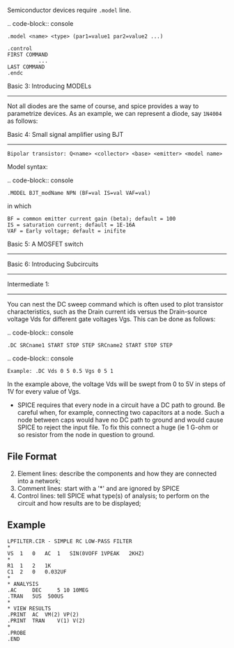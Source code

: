 

Semiconductor devices require `.model` line.

.. code-block:: console

    .model <name> <type> (par1=value1 par2=value2 ...)

    .control
    FIRST COMMAND
              ...
    LAST COMMAND
    .endc

Basic 3: Introducing MODELs
***************************

Not all diodes are the same of course, and spice provides a way to parametrize devices. As an example, we can represent a diode, say `1N4004` as follows:

Basic 4: Small signal amplifier using BJT
*****************************************

    Bipolar transistor: Q<name> <collector> <base> <emitter> <model name>
    
Model syntax:

.. code-block:: console

    .MODEL BJT_modName NPN (BF=val IS=val VAF=val)

in which 

    BF = common emitter current gain (beta); default = 100
    IS = saturation current; default = 1E-16A
    VAF = Early voltage; default = inifite

Basic 5: A MOSFET switch
************************

Basic 6: Introducing Subcircuits
********************************

Intermediate 1: 
***************

You can nest the DC sweep command which is often used to plot transistor characteristics, such as the Drain current ids versus the Drain-source voltage Vds for different gate voltages Vgs. This can be done as follows:    

.. code-block:: console

    .DC SRCname1 START STOP STEP SRCname2 START STOP STEP
    
.. code-block:: console

    Example: .DC Vds 0 5 0.5 Vgs 0 5 1

In the example above, the voltage Vds will be swept from 0 to 5V in steps of 1V for every value of Vgs.

- SPICE requires that every node in a circuit have a DC path to ground. Be careful when, for example, connecting two capacitors at a node. 
  Such a node between caps would have no DC path to ground and would cause SPICE to reject the input file. 
  To fix this connect a huge (ie 1 G-ohm or so resistor from the node in question to ground. 

File Format
-----------

2. Element lines: describe the components and how they are connected into a network;
3. Comment lines: start with a '*' and are ignored by SPICE
5. Control lines: tell SPICE what type(s) of analysis; to perform on the circuit and how results are to be displayed;

Example
-------



    LPFILTER.CIR - SIMPLE RC LOW-PASS FILTER
    *
    VS  1   0   AC  1   SIN(0VOFF 1VPEAK   2KHZ)
    *
    R1  1   2   1K
    C1  2   0   0.032UF 
    *
    * ANALYSIS
    .AC     DEC     5 10 10MEG
    .TRAN   5US  500US
    *
    * VIEW RESULTS
    .PRINT  AC  VM(2) VP(2)
    .PRINT  TRAN    V(1) V(2)
    *
    .PROBE
    .END

